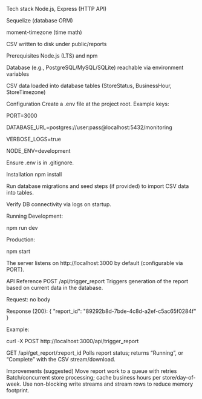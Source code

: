 
Tech stack
Node.js, Express (HTTP API)

Sequelize (database ORM)

moment-timezone (time math)

CSV written to disk under public/reports

Prerequisites
Node.js (LTS) and npm

Database (e.g., PostgreSQL/MySQL/SQLite) reachable via environment variables

CSV data loaded into database tables (StoreStatus, BusinessHour, StoreTimezone)

Configuration
Create a .env file at the project root. Example keys:

PORT=3000

DATABASE_URL=postgres://user:pass@localhost:5432/monitoring

VERBOSE_LOGS=true

NODE_ENV=development

Ensure .env is in .gitignore.

Installation
npm install

Run database migrations and seed steps (if provided) to import CSV data into tables.

Verify DB connectivity via logs on startup.

Running
Development:

npm run dev

Production:

npm start

The server listens on http://localhost:3000 by default (configurable via PORT).

API Reference
POST /api/trigger_report
Triggers generation of the report based on current data in the database.

Request: no body

Response (200):
{
"report_id": "89292b8d-7bde-4c8d-a2ef-c5ac65f0284f"
}

Example:

curl -X POST http://localhost:3000/api/trigger_report

GET /api/get_report/:report_id
Polls report status; returns “Running”, or “Complete” with the CSV stream/download.

Improvements (suggested)
Move report work to a queue with retries
Batch/concurrent store processing; cache business hours per store/day-of-week.
Use non-blocking write streams and stream rows to reduce memory footprint.



